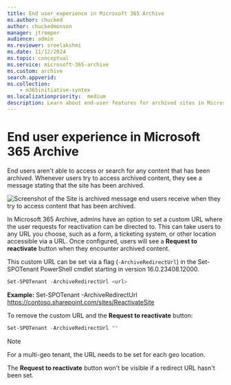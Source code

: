 ```yaml
---
title: End user experience in Microsoft 365 Archive
ms.author: chucked
author: chuckedmonson
manager: jtremper
audience: admin
ms.reviewer: sreelakshmi
ms.date: 11/12/2024
ms.topic: conceptual
ms.service: microsoft-365-archive
ms.custom: archive
search.appverid:
ms.collection:
    - m365initiative-syntex
ms.localizationpriority:  medium
description: Learn about end-user features for archived sites in Microsoft 365 Archive.
---
```


# End user experience in Microsoft 365 Archive

End users aren't able to access or search for any content that has been archived. Whenever users try to access archived content, they see a message stating that the site has been archived.

![Screenshot of the Site is archived message end users receive when they try to access content that has been archived.](../media/m365-archive/site-is-archived-message.png)

In Microsoft 365 Archive, admins have an option to set a custom URL where the user requests for reactivation can be directed to. This can take users to any URL you choose, such as a form, a ticketing system, or other location accessible via a URL. Once configured, users will see a **Request to reactivate** button when they encounter archived content.

This custom URL can be set via a flag (``-ArchiveRedirectUrl``) in the Set-SPOTenant PowerShell cmdlet starting in version 16.0.23408.12000.

```PowerShell
Set-SPOTenant -ArchiveRedirectUrl <url>
```

**Example:** Set-SPOTenant -ArchiveRedirectUrl <https://contoso.sharepoint.com/sites/ReactivateSite>

To remove the custom URL and the **Request to reactivate**  button:

```PowerShell
Set-SPOTenant -ArchiveRedirectUrl ""
```

> [!NOTE]
>For a multi-geo tenant, the URL needs to be set for each geo location.

The **Request to reactivate** button won't be visible if a redirect URL hasn't been set.
